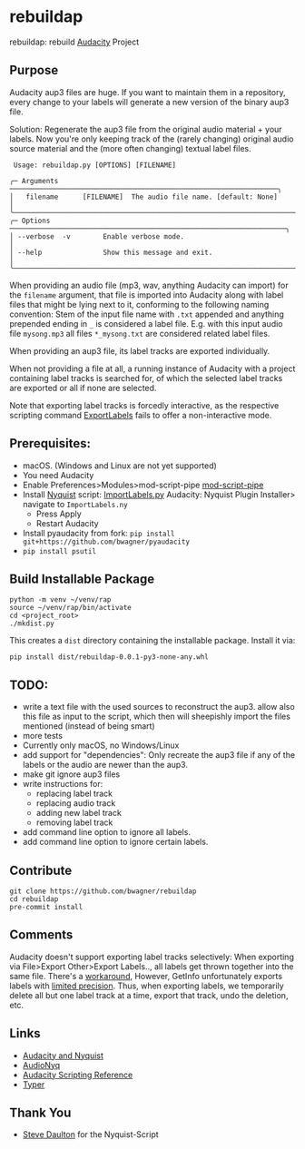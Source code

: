# rebuildap

rebuildap: rebuild [Audacity](https://www.audacityteam.org/) Project

## Purpose
Audacity aup3 files are huge. If you want to maintain them in a repository, every change
to your labels will generate a new version of the binary aup3 file.

Solution: Regenerate the aup3 file from the original audio material + your labels. Now you're only
keeping track of the (rarely changing) original audio source material and the (more often changing)
textual label files.

```console
 Usage: rebuildap.py [OPTIONS] [FILENAME]

╭─ Arguments ──────────────────────────────────────────────────────────────────╮
│   filename      [FILENAME]  The audio file name. [default: None]             │
╰──────────────────────────────────────────────────────────────────────────────╯
╭─ Options ────────────────────────────────────────────────────────────────────╮
│ --verbose  -v        Enable verbose mode.                                    │
│ --help               Show this message and exit.                             │
╰──────────────────────────────────────────────────────────────────────────────╯
```

When providing an audio file (mp3, wav, anything Audacity can import) for the
`filename` argument, that file is imported into Audacity along with label files
that might be lying next to it, conforming to the following naming convention:
Stem of the input file name with `.txt` appended and anything prepended ending
in `_` is considered a label file.  E.g. with this input audio file
`mysong.mp3` all files `*_mysong.txt` are considered related label files.

When providing an aup3 file, its label tracks are exported individually.

When not providing a file at all, a running instance of Audacity with a project
containing label tracks is searched for, of which the selected label tracks are
exported or all if none are selected.

Note that exporting label tracks is forcedly interactive, as the respective scripting
command [ExportLabels](https://manual.audacityteam.org/man/scripting_reference.html#:~:text=Description-,ExportLabels%3A,-Export%20Labels)
fails to offer a non-interactive mode.

## Prerequisites:
 - macOS. (Windows and Linux are not yet supported)
 - You need Audacity
 - Enable Preferences>Modules>mod-script-pipe [mod-script-pipe](https://manual.audacityteam.org/man/scripting.html)
 - Install [Nyquist](https://manual.audacityteam.org/man/nyquist.html) script:
   [ImportLabels.py](https://audionyq.com/wp-content/uploads/2022/09/ImportLabels.ny)
   Audacity: Nyquist Plugin Installer> navigate to `ImportLabels.ny`
   - Press Apply
   - Restart Audacity
 - Install pyaudacity from fork:
   `pip install git+https://github.com/bwagner/pyaudacity`
 - `pip install psutil`

## Build Installable Package
```console
python -m venv ~/venv/rap
source ~/venv/rap/bin/activate
cd <project_root>
./mkdist.py
```
This creates a `dist` directory containing the installable package.
Install it via:
```console
pip install dist/rebuildap-0.0.1-py3-none-any.whl
```

## TODO:
 - write a text file with the used sources to reconstruct the aup3.
   allow also this file as input to the script, which then will
   sheepishly import the files mentioned (instead of being smart)
 - more tests
 - Currently only macOS, no Windows/Linux
 - add support for "dependencies": Only recreate the
   aup3 file if any of the labels or the audio are
   newer than the aup3.
 - make git ignore aup3 files
 - write instructions for:
   - replacing label track
   - replacing audio track
   - adding new label track
   - removing label track
 - add command line option to ignore all labels.
 - add command line option to ignore certain labels.

## Contribute
```console
git clone https://github.com/bwagner/rebuildap
cd rebuildap
pre-commit install
```

## Comments
Audacity doesn't support exporting label tracks selectively: When exporting via File>Export Other>Export Labels..,
all labels get thrown together into the same file.
There's a [workaround](https://forum.audacityteam.org/t/export-individual-label-when-multiple-labels-in-project/58799/32),
However, GetInfo unfortunately exports labels with [limited precision](https://github.com/audacity/audacity/issues/4220).
Thus, when exporting labels, we temporarily delete all but one label track at a time, export that track, undo the deletion,
etc.

## Links
- [Audacity and Nyquist](https://www.audacity-forum.de/download/edgar/nyquist/nyquist-doc/devel/audacity-nyquist-en.htm)
- [AudioNyq](https://audionyq.com/)
- [Audacity Scripting Reference](https://manual.audacityteam.org/man/scripting_reference.html)
- [Typer](https://typer.tiangolo.com/tutorial/)

## Thank You
- [Steve Daulton](https://github.com/SteveDaulton) for the Nyquist-Script
